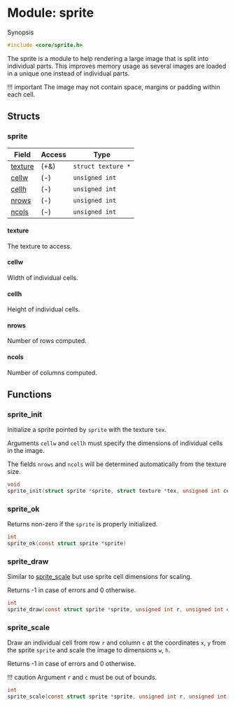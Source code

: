 # Module: sprite

Synopsis

```c
#include <core/sprite.h>
```

The sprite is a module to help rendering a large image that is split into
individual parts. This improves memory usage as several images are loaded in a
unique one instead of individual parts.

!!! important
    The image may not contain space, margins or padding within each cell.

## Structs

### sprite

| Field               | Access | Type                     |
|---------------------|--------|--------------------------|
| [texture](#texture) | (+&)   | `struct texture *`       |
| [cellw](#cellw)     | (-)    | `unsigned int `          |
| [cellh](#cellh)     | (-)    | `unsigned int `          |
| [nrows](#nrows)     | (-)    | `unsigned int `          |
| [ncols](#ncols)     | (-)    | `unsigned int `          |

#### texture

The texture to access.

#### cellw

Width of individual cells.

#### cellh

Height of individual cells.

#### nrows

Number of rows computed.

#### ncols

Number of columns computed.

## Functions

### sprite\_init

Initialize a sprite pointed by `sprite` with the texture `tex`.

Arguments `cellw` and `cellh` must specify the dimensions of individual cells in
the image.

The fields `nrows` and `ncols` will be determined automatically from the
texture size.

```c
void
sprite_init(struct sprite *sprite, struct texture *tex, unsigned int cellw, unsigned int cellh)
```

### sprite\_ok

Returns non-zero if the `sprite` is properly initialized.

```c
int
sprite_ok(const struct sprite *sprite)
```

### sprite\_draw

Similar to [sprite_scale](#sprite_scale) but use sprite cell dimensions for
scaling.

Returns -1 in case of errors and 0 otherwise.

```c
int
sprite_draw(const struct sprite *sprite, unsigned int r, unsigned int c, int x, int y)
```

### sprite_scale

Draw an individual cell from row `r` and column `c` at the coordinates `x`, `y`
from the sprite `sprite` and scale the image to dimensions `w`, `h`.

Returns -1 in case of errors and 0 otherwise.

!!! caution
    Argument `r` and `c` must be out of bounds.

```c
int
sprite_scale(const struct sprite *sprite, unsigned int r, unsigned int c, int x, int y, unsigned int w, unsigned int h)
```
